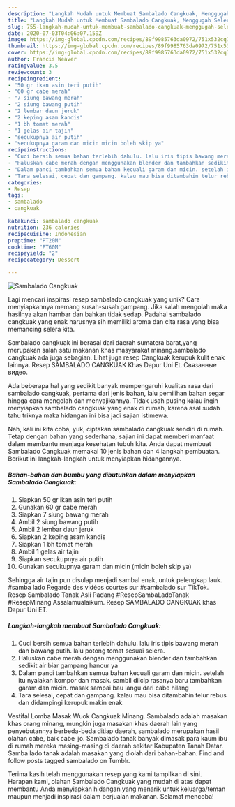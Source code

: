 ```yaml
---
description: "Langkah Mudah untuk Membuat Sambalado Cangkuak, Menggugah Selera"
title: "Langkah Mudah untuk Membuat Sambalado Cangkuak, Menggugah Selera"
slug: 755-langkah-mudah-untuk-membuat-sambalado-cangkuak-menggugah-selera
date: 2020-07-03T04:06:07.159Z
image: https://img-global.cpcdn.com/recipes/89f9985763da0972/751x532cq70/sambalado-cangkuak-foto-resep-utama.jpg
thumbnail: https://img-global.cpcdn.com/recipes/89f9985763da0972/751x532cq70/sambalado-cangkuak-foto-resep-utama.jpg
cover: https://img-global.cpcdn.com/recipes/89f9985763da0972/751x532cq70/sambalado-cangkuak-foto-resep-utama.jpg
author: Francis Weaver
ratingvalue: 3.5
reviewcount: 3
recipeingredient:
- "50 gr ikan asin teri putih"
- "60 gr cabe merah"
- "7 siung bawang merah"
- "2 siung bawang putih"
- "2 lembar daun jeruk"
- "2 keping asam kandis"
- "1 bh tomat merah"
- "1 gelas air tajin"
- "secukupnya air putih"
- "secukupnya garam dan micin micin boleh skip ya"
recipeinstructions:
- "Cuci bersih semua bahan terlebih dahulu. lalu iris tipis bawang merah dan bawang putih. lalu potong tomat sesuai selera."
- "Haluskan cabe merah dengan menggunakan blender dan tambahkan sedikit air biar gampang hancur ya"
- "Dalam panci tambahkan semua bahan kecuali garam dan micin. setelah itu nyalakan kompor dan masak. sambil diicip rasanya baru tambahkan garam dan micin. masak sampai bau langu dari cabe hilang"
- "Tara selesai, cepat dan gampang. kalau mau bisa ditambahin telur rebus dan didampingi kerupuk makin enak"
categories:
- Resep
tags:
- sambalado
- cangkuak

katakunci: sambalado cangkuak 
nutrition: 236 calories
recipecuisine: Indonesian
preptime: "PT20M"
cooktime: "PT60M"
recipeyield: "2"
recipecategory: Dessert

---
```



![Sambalado Cangkuak](https://img-global.cpcdn.com/recipes/89f9985763da0972/751x532cq70/sambalado-cangkuak-foto-resep-utama.jpg)

Lagi mencari inspirasi resep sambalado cangkuak yang unik? Cara menyiapkannya memang susah-susah gampang. Jika salah mengolah maka hasilnya akan hambar dan bahkan tidak sedap. Padahal sambalado cangkuak yang enak harusnya sih memiliki aroma dan cita rasa yang bisa memancing selera kita.

Sambalado cangkuak ini berasal dari daerah sumatera barat,yang merupakan salah satu makanan khas masyarakat minang.sambalado cangkuak ada juga sebagian. Lihat juga resep Cangkuak kerupuk kulit enak lainnya. Resep SAMBALADO CANGKUAK Khas Dapur Uni Et. Связанные видео.

Ada beberapa hal yang sedikit banyak mempengaruhi kualitas rasa dari sambalado cangkuak, pertama dari jenis bahan, lalu pemilihan bahan segar hingga cara mengolah dan menyajikannya. Tidak usah pusing kalau ingin menyiapkan sambalado cangkuak yang enak di rumah, karena asal sudah tahu triknya maka hidangan ini bisa jadi sajian istimewa.


Nah, kali ini kita coba, yuk, ciptakan sambalado cangkuak sendiri di rumah. Tetap dengan bahan yang sederhana, sajian ini dapat memberi manfaat dalam membantu menjaga kesehatan tubuh kita. Anda dapat membuat Sambalado Cangkuak memakai 10 jenis bahan dan 4 langkah pembuatan. Berikut ini langkah-langkah untuk menyiapkan hidangannya.

<!--inarticleads1-->

##### Bahan-bahan dan bumbu yang dibutuhkan dalam menyiapkan Sambalado Cangkuak:

1. Siapkan 50 gr ikan asin teri putih
1. Gunakan 60 gr cabe merah
1. Siapkan 7 siung bawang merah
1. Ambil 2 siung bawang putih
1. Ambil 2 lembar daun jeruk
1. Siapkan 2 keping asam kandis
1. Siapkan 1 bh tomat merah
1. Ambil 1 gelas air tajin
1. Siapkan secukupnya air putih
1. Gunakan secukupnya garam dan micin (micin boleh skip ya)


Sehingga air tajin pun disulap menjadi sambal enak, untuk pelengkap lauk. #samba lado Regarde des vidéos courtes sur #sambalado sur TikTok. Resep Sambalado Tanak Asli Padang #ResepSambaLadoTanak #ResepMinang Assalamualaikum. Resep SAMBALADO CANGKUAK khas Dapur Uni ET. 

<!--inarticleads2-->

##### Langkah-langkah membuat Sambalado Cangkuak:

1. Cuci bersih semua bahan terlebih dahulu. lalu iris tipis bawang merah dan bawang putih. lalu potong tomat sesuai selera.
1. Haluskan cabe merah dengan menggunakan blender dan tambahkan sedikit air biar gampang hancur ya
1. Dalam panci tambahkan semua bahan kecuali garam dan micin. setelah itu nyalakan kompor dan masak. sambil diicip rasanya baru tambahkan garam dan micin. masak sampai bau langu dari cabe hilang
1. Tara selesai, cepat dan gampang. kalau mau bisa ditambahin telur rebus dan didampingi kerupuk makin enak


Vestifal Lomba Masak Wuok Cangkuak Minang. Sambalado adalah masakan khas orang minang, mungkin juga masakan khas daerah lain yang penyebutannya berbeda-beda ditiap daerah, sambalado merupakan hasil olahan cabe, baik cabe ijo. Sambalado tanak banyak dimasak para kaum ibu di rumah mereka masing-masing di daerah sekitar Kabupaten Tanah Datar. Samba lado tanak adalah masakan yang diolah dari bahan-bahan. Find and follow posts tagged sambalado on Tumblr. 

Terima kasih telah menggunakan resep yang kami tampilkan di sini. Harapan kami, olahan Sambalado Cangkuak yang mudah di atas dapat membantu Anda menyiapkan hidangan yang menarik untuk keluarga/teman maupun menjadi inspirasi dalam berjualan makanan. Selamat mencoba!
